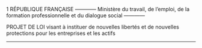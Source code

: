 1
RÉPUBLIQUE
FRANÇAISE
————
Ministère du travail, de l’emploi,
de la formation professionnelle
et du dialogue social
————

PROJET DE LOI
visant à instituer de nouvelles libertés et de nouvelles protections pour les entreprises et les actifs


------

